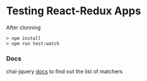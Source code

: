 # Testing React-Redux Apps

After clonning

```
> npm install
> npm run test:watch
```

### Docs

chai-jquery [docs](https://github.com/chaijs/chai-jquery) to find out the list of matchers
